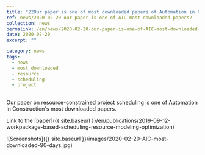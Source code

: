 ```yaml
---
title: "22Our paper is one of most downloaded papers of Automation in Construction"
ref: news/2020-02-20-our-paper-is-one-of-AIC-most-downloaded-papers2
collection: news
permalink: /en/news/2020-02-20-our-paper-is-one-of-AIC-most-downloaded-papers2
date: 2020-02-20
excerpt: ""

category: news
tags: 
  - news
  - most downloaded
  - resource
  - scheduling
  - project
---
```


Our paper on resource-constrained project scheduling is one of Automation in Construction's most downloaded papers.

Link to the [paper]({{ site.baseurl }}/en/publications/2019-09-12-workpackage-based-scheduling-resource-modeling-optimization)

![Screenshots]({{ site.baseurl }}/images/2020-02-20-AIC-most-downloaded-90-days.jpg)